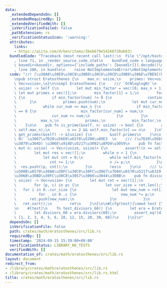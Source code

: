 ```yaml
---
data:
  _extendedDependsOn: []
  _extendedRequiredBy: []
  _extendedVerifiedWith: []
  _isVerificationFailed: false
  _pathExtension: rs
  _verificationStatusIcon: ':warning:'
  attributes:
    links:
    - https://qiita.com/drken/items/3beb679e54266f20ab63)
  bundledCode: "Traceback (most recent call last):\n  File \"/opt/hostedtoolcache/Python/3.10.14/x64/lib/python3.10/site-packages/onlinejudge_verify/documentation/build.py\"\
    , line 71, in _render_source_code_stat\n    bundled_code = language.bundle(stat.path,\
    \ basedir=basedir, options={'include_paths': [basedir]}).decode()\n  File \"/opt/hostedtoolcache/Python/3.10.14/x64/lib/python3.10/site-packages/onlinejudge_verify/languages/rust.py\"\
    , line 288, in bundle\n    raise NotImplementedError\nNotImplementedError\n"
  code: "//! [\u30A8\u30E9\u30C8\u30B9\u30C6\u30CD\u30B9\u306E\u7BE9](https://qiita.com/drken/items/3beb679e54266f20ab63)\n\
    \npub struct Eratosthenes {\n    max_n: usize,\n    primes: Vec<usize>,\n    min_factor:\
    \ Vec<usize>,\n}\n\nimpl Eratosthenes {\n    /// `O(NloglogN)`\n    pub fn new(max_n:\
    \ usize) -> Self {\n        let mut min_factor = vec![0; max_n + 1];\n       \
    \ let mut primes = vec![];\n        min_factor[1] = 1;\n        for num in 2..=max_n\
    \ {\n            if min_factor[num] != 0 {\n                continue;\n      \
    \      }\n            primes.push(num);\n            let mut cur_num = num;\n\
    \            while cur_num <= max_n {\n                if min_factor[cur_num]\
    \ == 0 {\n                    min_factor[cur_num] = num;\n                }\n\
    \                cur_num += num;\n            }\n        }\n        Self {\n \
    \           max_n,\n            primes,\n            min_factor,\n        }\n\
    \    }\n\n    pub fn is_prime(&self, n: usize) -> bool {\n        assert!(n <=\
    \ self.max_n);\n        n >= 2 && self.min_factor[n] == n\n    }\n\n    pub fn\
    \ get_primes(&self) -> &[usize] {\n        &self.primes\n    }\n\n    /// `O(log\
    \ N)` \u3067\u7D20\u56E0\u6570\u5206\u89E3  \n    /// (\u7D20\u56E0\u6570\u3001\
    \u3079\u304D) \u306E\u914D\u5217\u3092\u8FD4\u3059\n    pub fn factorize(&self,\
    \ mut n: usize) -> Vec<(usize, usize)> {\n        assert!(n <= self.max_n);\n\
    \        let mut res = vec![];\n        while n > 1 {\n            let p = self.min_factor[n];\n\
    \            let mut cnt = 0;\n            while self.min_factor[n] == p {\n \
    \               cnt += 1;\n                n /= p;\n            }\n          \
    \  res.push((p, cnt));\n        }\n        res\n    }\n\n    /// \u7D04\u6570\u306E\
    \u500B\u6570\u30AA\u30FC\u30C0\u30FC\u3067\u7D04\u6570\u5217\u6319 \u6700\u5F8C\
    \u306B\u30BD\u30FC\u30C8\u3057\u3066\u3044\u308B\n    pub fn divisors(&self, n:\
    \ usize) -> Vec<usize> {\n        let mut ret = vec![1];\n        let pc = self.factorize(n);\n\
    \        for (p, c) in pc {\n            let cur_size = ret.len();\n         \
    \   for i in 0..cur_size {\n                let mut new_num = ret[i];\n      \
    \          for _ in 0..c {\n                    new_num *= p;\n              \
    \      ret.push(new_num);\n                }\n            }\n        }\n     \
    \   ret.sort();\n        ret\n    }\n}\n\n#[cfg(test)]\nmod test {\n    use super::*;\n\
    \n    #[test]\n    fn test_divisors_60() {\n        let era = Eratosthenes::new(60);\n\
    \        let divisors_60 = era.divisors(60);\n        assert_eq!(divisors_60,\
    \ [1, 2, 3, 4, 5, 6, 10, 12, 15, 20, 30, 60])\n    }\n}\n"
  dependsOn: []
  isVerificationFile: false
  path: crates/math/eratosthenes/src/lib.rs
  requiredBy: []
  timestamp: '2024-09-15 15:39:00+09:00'
  verificationStatus: LIBRARY_NO_TESTS
  verifiedWith: []
documentation_of: crates/math/eratosthenes/src/lib.rs
layout: document
redirect_from:
- /library/crates/math/eratosthenes/src/lib.rs
- /library/crates/math/eratosthenes/src/lib.rs.html
title: crates/math/eratosthenes/src/lib.rs
---
```

